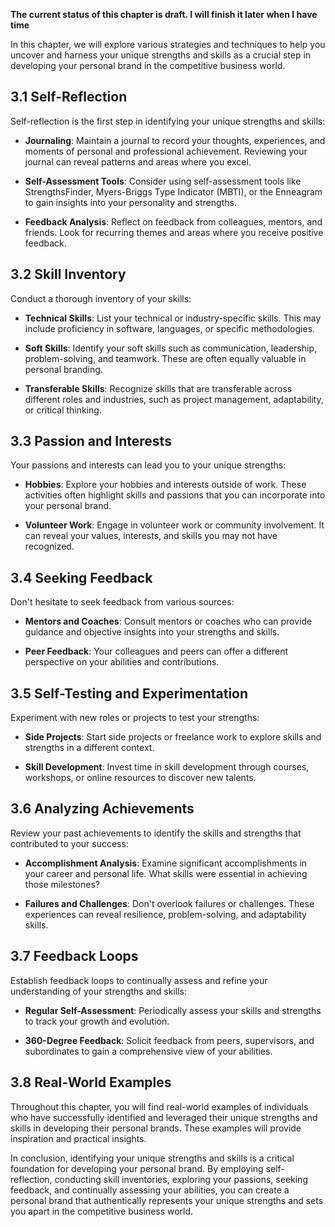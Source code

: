 **The current status of this chapter is draft. I will finish it later when I have time**

In this chapter, we will explore various strategies and techniques to help you uncover and harness your unique strengths and skills as a crucial step in developing your personal brand in the competitive business world.

3.1 Self-Reflection
-------------------

Self-reflection is the first step in identifying your unique strengths and skills:

* **Journaling**: Maintain a journal to record your thoughts, experiences, and moments of personal and professional achievement. Reviewing your journal can reveal patterns and areas where you excel.

* **Self-Assessment Tools**: Consider using self-assessment tools like StrengthsFinder, Myers-Briggs Type Indicator (MBTI), or the Enneagram to gain insights into your personality and strengths.

* **Feedback Analysis**: Reflect on feedback from colleagues, mentors, and friends. Look for recurring themes and areas where you receive positive feedback.

3.2 Skill Inventory
-------------------

Conduct a thorough inventory of your skills:

* **Technical Skills**: List your technical or industry-specific skills. This may include proficiency in software, languages, or specific methodologies.

* **Soft Skills**: Identify your soft skills such as communication, leadership, problem-solving, and teamwork. These are often equally valuable in personal branding.

* **Transferable Skills**: Recognize skills that are transferable across different roles and industries, such as project management, adaptability, or critical thinking.

3.3 Passion and Interests
-------------------------

Your passions and interests can lead you to your unique strengths:

* **Hobbies**: Explore your hobbies and interests outside of work. These activities often highlight skills and passions that you can incorporate into your personal brand.

* **Volunteer Work**: Engage in volunteer work or community involvement. It can reveal your values, interests, and skills you may not have recognized.

3.4 Seeking Feedback
--------------------

Don't hesitate to seek feedback from various sources:

* **Mentors and Coaches**: Consult mentors or coaches who can provide guidance and objective insights into your strengths and skills.

* **Peer Feedback**: Your colleagues and peers can offer a different perspective on your abilities and contributions.

3.5 Self-Testing and Experimentation
------------------------------------

Experiment with new roles or projects to test your strengths:

* **Side Projects**: Start side projects or freelance work to explore skills and strengths in a different context.

* **Skill Development**: Invest time in skill development through courses, workshops, or online resources to discover new talents.

3.6 Analyzing Achievements
--------------------------

Review your past achievements to identify the skills and strengths that contributed to your success:

* **Accomplishment Analysis**: Examine significant accomplishments in your career and personal life. What skills were essential in achieving those milestones?

* **Failures and Challenges**: Don't overlook failures or challenges. These experiences can reveal resilience, problem-solving, and adaptability skills.

3.7 Feedback Loops
------------------

Establish feedback loops to continually assess and refine your understanding of your strengths and skills:

* **Regular Self-Assessment**: Periodically assess your skills and strengths to track your growth and evolution.

* **360-Degree Feedback**: Solicit feedback from peers, supervisors, and subordinates to gain a comprehensive view of your abilities.

3.8 Real-World Examples
-----------------------

Throughout this chapter, you will find real-world examples of individuals who have successfully identified and leveraged their unique strengths and skills in developing their personal brands. These examples will provide inspiration and practical insights.

In conclusion, identifying your unique strengths and skills is a critical foundation for developing your personal brand. By employing self-reflection, conducting skill inventories, exploring your passions, seeking feedback, and continually assessing your abilities, you can create a personal brand that authentically represents your unique strengths and sets you apart in the competitive business world.
